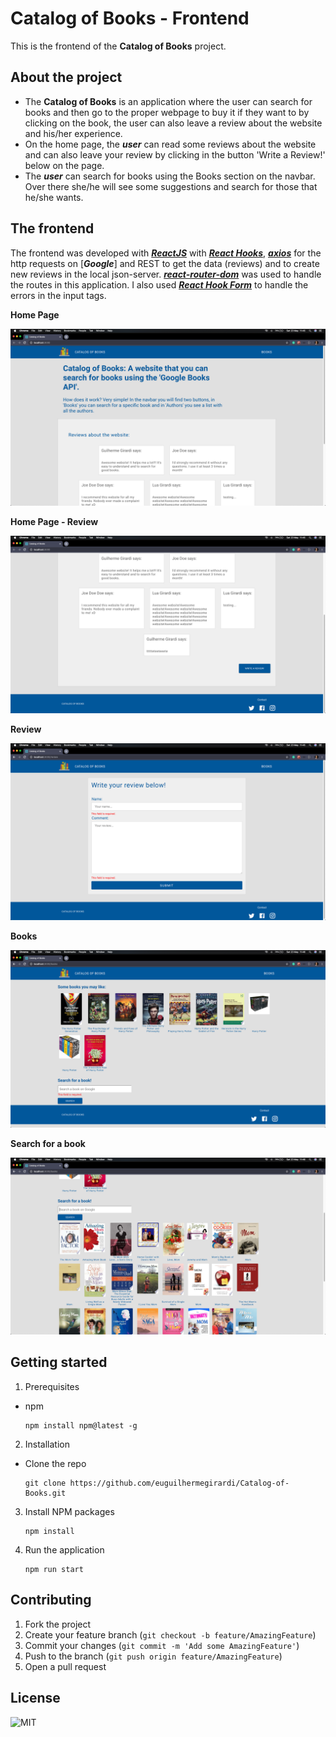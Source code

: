 # Catalog of Books - Frontend

This is the frontend of the **Catalog of Books** project.

## About the project

- The **Catalog of Books** is an application where the user can search for books and then go to the proper webpage to buy it if they want to by clicking on the book, the user can also leave a review about the website and his/her experience.
- On the home page, the **_user_** can read some reviews about the website and can also leave your review by clicking in the button 'Write a Review!' below on the page.
- The **_user_** can search for books using the Books section on the navbar. Over there she/he will see some suggestions and search for those that he/she wants.


## The frontend

The frontend was developed with [**_ReactJS_**](https://reactjs.org/) with [**_React Hooks_**](https://reactjs.org/docs/hooks-intro.html), [**_axios_**](https://www.npmjs.com/package/axios) for the http requests on [**_Google_**] and REST to get the data (reviews) and to create new reviews in the local json-server.
[**_react-router-dom_**](https://www.npmjs.com/package/react-router-dom) was used to handle the routes in this application.
I also used [**_React Hook Form_**](https://react-hook-form.com/) to handle the errors in the input tags.

**Home Page**

![home-page](img/home-page.png)

**Home Page - Review**

![write-a-review](img/write-a-review.png)

**Review**

![new-review](img/new-review.png)

**Books**

![books](img/books.png)

**Search for a book**

![new-book](img/new-book.png)

## Getting started

1.  Prerequisites

- npm

      npm install npm@latest -g

2. Installation

- Clone the repo

      git clone https://github.com/euguilhermegirardi/Catalog-of-Books.git

3. Install NPM packages

       npm install

4. Run the application

       npm run start
       

## Contributing

1.  Fork the project
2.  Create your feature branch (`git checkout -b feature/AmazingFeature`)
3.  Commit your changes (`git commit -m 'Add some AmazingFeature'`)
4.  Push to the branch (`git push origin feature/AmazingFeature`)
5.  Open a pull request

## License

![MIT](https://img.shields.io/badge/License-MIT-blue.svg)

